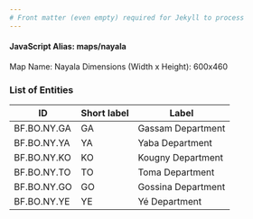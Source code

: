 ```yaml
---
# Front matter (even empty) required for Jekyll to process
---
```


#### JavaScript Alias: maps/nayala

Map Name: Nayala
Dimensions (Width x Height): 600x460

### List of Entities

ID | Short label | Label
---|---|---|
BF.BO.NY.GA|GA|Gassam Department
BF.BO.NY.YA|YA|Yaba Department
BF.BO.NY.KO|KO|Kougny Department
BF.BO.NY.TO|TO|Toma Department
BF.BO.NY.GO|GO|Gossina Department
BF.BO.NY.YE|YE|Yé Department
